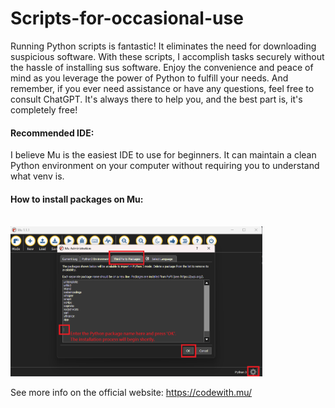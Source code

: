 # Scripts-for-occasional-use
Running Python scripts is fantastic! It eliminates the need for downloading suspicious software. With these scripts, I accomplish tasks securely without the hassle of installing sus software. Enjoy the convenience and peace of mind as you leverage the power of Python to fulfill your needs. And remember, if you ever need assistance or have any questions, feel free to consult ChatGPT. It's always there to help you, and the best part is, it's completely free!

#### Recommended IDE:
I believe Mu is the easiest IDE to use for beginners. It can maintain a clean Python environment on your computer without requiring you to understand what venv is.

#### How to install packages on Mu:
<br>
<img src="https://github.com/Chen-Fu/Scripts-for-occasional-use/blob/main/Mu%20editor%20package%20manager%20explanation.png" width="80%">

See more info on the official website: https://codewith.mu/
